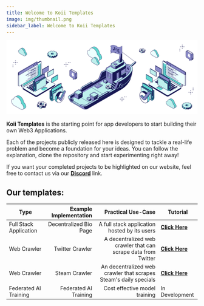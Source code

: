 ```yaml
---
title: Welcome to Koii Templates
image: img/thumbnail.png
sidebar_label: Welcome to Koii Templates
---
```


![banner](./img/header.svg)

**Koii Templates** is the starting point for app developers to start building their own Web3 Applications.

Each of the projects publicly released here is designed to tackle a real-life problem and become a foundation for your ideas. You can follow the explanation, clone the repository and start experimenting right away!

If you want your completed projects to be highlighted on our website, feel free to contact us via our [**Discord**](https://www.discord.gg/koii) link.

## Our templates:

| Type                   | Example Implementation |                                               Practical Use-Case | Tutorial                                                                    |
| ---------------------- | ---------------------: | ---------------------------------------------------------------: | --------------------------------------------------------------------------- |
| Full Stack Application | Decentralized Bio Page |                     A full stack application hosted by its users | [**Click Here**](/tutorials/linktree/intro)                                 |
| Web Crawler            |        Twitter Crawler |    A decentralized web crawler that can scrape data from Twitter | [**Click Here**](/tutorials/archiver/introduction)                          |
| Web Crawler            |          Steam Crawler | An decentralized web crawler that scrapes Steam's daily specials | [**Click Here**](/tutorials/steam-daily-specials/steam-daily-specials-task) |
| Federated AI Training  |  Federated AI Training |                                    Cost effective model training | In Development                                                              |
